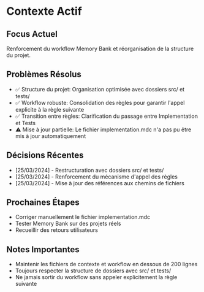# Contexte Actif

## Focus Actuel
Renforcement du workflow Memory Bank et réorganisation de la structure du projet.

## Problèmes Résolus
- ✅ Structure du projet: Organisation optimisée avec dossiers src/ et tests/
- ✅ Workflow robuste: Consolidation des règles pour garantir l'appel explicite à la règle suivante
- ✅ Transition entre règles: Clarification du passage entre Implementation et Tests
- ⚠️ Mise à jour partielle: Le fichier implementation.mdc n'a pas pu être mis à jour automatiquement

## Décisions Récentes
- [25/03/2024] - Restructuration avec dossiers src/ et tests/
- [25/03/2024] - Renforcement du mécanisme d'appel des règles
- [25/03/2024] - Mise à jour des références aux chemins de fichiers

## Prochaines Étapes
- Corriger manuellement le fichier implementation.mdc
- Tester Memory Bank sur des projets réels
- Recueillir des retours utilisateurs

## Notes Importantes
- Maintenir les fichiers de contexte et workflow en dessous de 200 lignes
- Toujours respecter la structure de dossiers avec src/ et tests/
- Ne jamais sortir du workflow sans appeler explicitement la règle suivante
